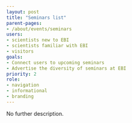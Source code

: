 ```yaml
---
layout: post
title: "Seminars list"
parent-pages:
- /about/events/seminars
users:
- scientists new to EBI
- scientists familiar with EBI
- visitors
goals:
- Connect users to upcoming seminars
- Advertise the diversity of seminars at EBI
priority: 2
role:
- navigation
- informational
- branding
---
```


No further description.
